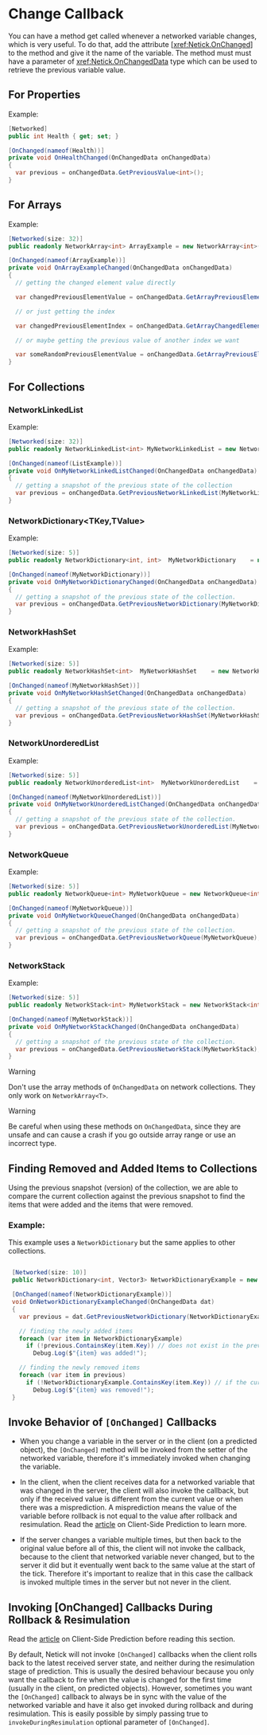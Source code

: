 # Change Callback

You can have a method get called whenever a networked variable changes, which is very useful. To do that, add the attribute [<xref:Netick.OnChanged>] to the method and give it the name of the variable. The method must must have a parameter of <xref:Netick.OnChangedData> type which can be used to retrieve the previous variable value.

## For Properties

Example:

```csharp
[Networked]
public int Health { get; set; }

[OnChanged(nameof(Health))]
private void OnHealthChanged(OnChangedData onChangedData)
{
  var previous = onChangedData.GetPreviousValue<int>();
}
```

## For Arrays

Example:

```csharp
[Networked(size: 32)]
public readonly NetworkArray<int> ArrayExample = new NetworkArray<int>(32);

[OnChanged(nameof(ArrayExample))]
private void OnArrayExampleChanged(OnChangedData onChangedData)
{
  // getting the changed element value directly

  var changedPreviousElementValue = onChangedData.GetArrayPreviousElementValue<int>();

  // or just getting the index

  var changedPreviousElementIndex = onChangedData.GetArrayChangedElementIndex();

  // or maybe getting the previous value of another index we want

  var someRandomPreviousElementValue = onChangedData.GetArrayPreviousElementValue<int>(13);
}
```

## For Collections


### NetworkLinkedList<T>

Example:

```csharp
[Networked(size: 32)]
public readonly NetworkLinkedList<int> MyNetworkLinkedList = new NetworkArray<int>(32);

[OnChanged(nameof(ListExample))]
private void OnMyNetworkLinkedListChanged(OnChangedData onChangedData)
{
  // getting a snapshot of the previous state of the collection
  var previous = onChangedData.GetPreviousNetworkLinkedList(MyNetworkLinkedList);
}
```

### NetworkDictionary<TKey,TValue>

Example:

```csharp
[Networked(size: 5)] 
public readonly NetworkDictionary<int, int>  MyNetworkDictionary    = new NetworkDictionary<int, int>(5);

[OnChanged(nameof(MyNetworkDictionary))]
private void OnMyNetworkDictionaryChanged(OnChangedData onChangedData)
{
  // getting a snapshot of the previous state of the collection.
  var previous = onChangedData.GetPreviousNetworkDictionary(MyNetworkDictionary);
}
```

### NetworkHashSet<T>

Example:

```csharp
[Networked(size: 5)] 
public readonly NetworkHashSet<int>  MyNetworkHashSet    = new NetworkHashSet<int>(5);

[OnChanged(nameof(MyNetworkHashSet))]
private void OnMyNetworkHashSetChanged(OnChangedData onChangedData)
{
  // getting a snapshot of the previous state of the collection.
  var previous = onChangedData.GetPreviousNetworkHashSet(MyNetworkHashSet);
}
```

### NetworkUnorderedList<T>

Example:

```csharp
[Networked(size: 5)] 
public readonly NetworkUnorderedList<int>  MyNetworkUnorderedList    = new NetworkUnorderedList<int>(5);

[OnChanged(nameof(MyNetworkUnorderedList))]
private void OnMyNetworkUnorderedListChanged(OnChangedData onChangedData)
{
  // getting a snapshot of the previous state of the collection.
  var previous = onChangedData.GetPreviousNetworkUnorderedList(MyNetworkUnorderedList);
}
```


### NetworkQueue<T>

Example:

```csharp
[Networked(size: 5)]
public readonly NetworkQueue<int> MyNetworkQueue = new NetworkQueue<int>(5);

[OnChanged(nameof(MyNetworkQueue))]
private void OnMyNetworkQueueChanged(OnChangedData onChangedData)
{
  // getting a snapshot of the previous state of the collection.
  var previous = onChangedData.GetPreviousNetworkQueue(MyNetworkQueue);
}
```

### NetworkStack<T>

Example:

```csharp
[Networked(size: 5)]
public readonly NetworkStack<int> MyNetworkStack = new NetworkStack<int>(5);

[OnChanged(nameof(MyNetworkStack))]
private void OnMyNetworkStackChanged(OnChangedData onChangedData)
{
  // getting a snapshot of the previous state of the collection.
  var previous = onChangedData.GetPreviousNetworkStack(MyNetworkStack);
}
```

> [!WARNING]
> Don't use the array methods of `OnChangedData` on network collections. They only work on `NetworkArray<T>`.

> [!WARNING]
> Be careful when using these methods on `OnChangedData`, since they are unsafe and can cause a crash if you go outside array range or use an incorrect type.


## Finding Removed and Added Items to Collections

Using the previous snapshot (version) of the collection, we are able to compare the current collection against the previous snapshot to find the items that were added and the items that were removed.

### Example:

This example uses a `NetworkDictionary` but the same applies to other collections.

```cs

 [Networked(size: 10)]
 public NetworkDictionary<int, Vector3> NetworkDictionaryExample = new NetworkDictionary<int, Vector3>(10);

 [OnChanged(nameof(NetworkDictionaryExample))]
 void OnNetworkDictionaryExampleChanged(OnChangedData dat)
 {
   var previous = dat.GetPreviousNetworkDictionary(NetworkDictionaryExample);

   // finding the newly added items
   foreach (var item in NetworkDictionaryExample)
     if (!previous.ContainsKey(item.Key)) // does not exist in the previous version of the collection, meaning it's a new item.
       Debug.Log($"{item} was added!");

   // finding the newly removed items
   foreach (var item in previous)
     if (!NetworkDictionaryExample.ContainsKey(item.Key)) // if the current version of the collection does not have the item, it means it was removed.
       Debug.Log($"{item} was removed!");
 }
```

## Invoke Behavior of `[OnChanged]` Callbacks

* When you change a variable in the server or in the client (on a predicted object), the `[OnChanged]` method will be invoked from the setter of the networked variable, therefore it's immediately invoked when changing the variable.

* In the client, when the client receives data for a networked variable that was changed in the server, the client will also invoke the callback, but only if the received value is different from the current value or when there was a misprediction. A misprediction means the value of the variable before rollback is not equal to the value after rollback and resimulation. Read the [article](understanding-client-side-prediction/understanding-client-side-prediction.md) on Client-Side Prediction to learn more.

* If the server changes a variable multiple times, but then back to the original value before all of this, the client will not invoke the callback, because to the client that networked variable never changed, but to the server it did but it eventually went back to the same value at the start of the tick. Therefore it's important to realize that in this case the callback is invoked multiple times in the server but not never in the client.

## Invoking [OnChanged] Callbacks During Rollback & Resimulation

Read the [article](understanding-client-side-prediction/understanding-client-side-prediction.md) on Client-Side Prediction before reading this section.

By default, Netick will not invoke `[OnChanged]` callbacks when the client rolls back to the latest received server state, and neither during the resimulation stage of prediction. This is usually the desired behaviour because you only want the callback to fire when the value is changed for the first time (usually in the client, on predicted objects). However, sometimes you want the `[OnChanged]` callback to always be in sync with the value of the networked variable and have it also get invoked during rollback and during resimulation. This is easily possible by simply passing true to `invokeDuringResimulation` optional parameter of `[OnChanged]`.